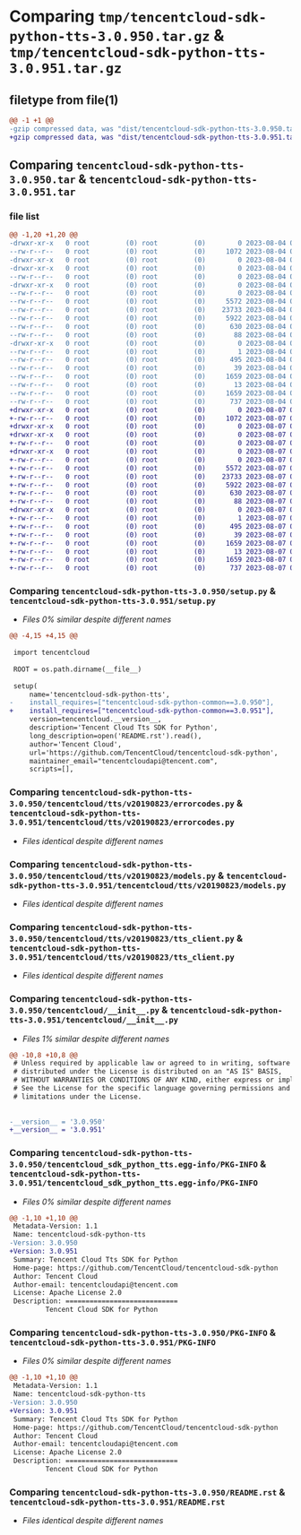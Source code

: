 # Comparing `tmp/tencentcloud-sdk-python-tts-3.0.950.tar.gz` & `tmp/tencentcloud-sdk-python-tts-3.0.951.tar.gz`

## filetype from file(1)

```diff
@@ -1 +1 @@
-gzip compressed data, was "dist/tencentcloud-sdk-python-tts-3.0.950.tar", last modified: Fri Aug  4 00:37:51 2023, max compression
+gzip compressed data, was "dist/tencentcloud-sdk-python-tts-3.0.951.tar", last modified: Mon Aug  7 00:37:48 2023, max compression
```

## Comparing `tencentcloud-sdk-python-tts-3.0.950.tar` & `tencentcloud-sdk-python-tts-3.0.951.tar`

### file list

```diff
@@ -1,20 +1,20 @@
-drwxr-xr-x   0 root         (0) root         (0)        0 2023-08-04 00:37:51.000000 tencentcloud-sdk-python-tts-3.0.950/
--rw-r--r--   0 root         (0) root         (0)     1072 2023-08-04 00:37:51.000000 tencentcloud-sdk-python-tts-3.0.950/setup.py
-drwxr-xr-x   0 root         (0) root         (0)        0 2023-08-04 00:37:51.000000 tencentcloud-sdk-python-tts-3.0.950/tencentcloud/
-drwxr-xr-x   0 root         (0) root         (0)        0 2023-08-04 00:37:51.000000 tencentcloud-sdk-python-tts-3.0.950/tencentcloud/tts/
--rw-r--r--   0 root         (0) root         (0)        0 2023-08-04 00:37:51.000000 tencentcloud-sdk-python-tts-3.0.950/tencentcloud/tts/__init__.py
-drwxr-xr-x   0 root         (0) root         (0)        0 2023-08-04 00:37:51.000000 tencentcloud-sdk-python-tts-3.0.950/tencentcloud/tts/v20190823/
--rw-r--r--   0 root         (0) root         (0)        0 2023-08-04 00:37:51.000000 tencentcloud-sdk-python-tts-3.0.950/tencentcloud/tts/v20190823/__init__.py
--rw-r--r--   0 root         (0) root         (0)     5572 2023-08-04 00:37:51.000000 tencentcloud-sdk-python-tts-3.0.950/tencentcloud/tts/v20190823/errorcodes.py
--rw-r--r--   0 root         (0) root         (0)    23733 2023-08-04 00:37:51.000000 tencentcloud-sdk-python-tts-3.0.950/tencentcloud/tts/v20190823/models.py
--rw-r--r--   0 root         (0) root         (0)     5922 2023-08-04 00:37:51.000000 tencentcloud-sdk-python-tts-3.0.950/tencentcloud/tts/v20190823/tts_client.py
--rw-r--r--   0 root         (0) root         (0)      630 2023-08-04 00:37:51.000000 tencentcloud-sdk-python-tts-3.0.950/tencentcloud/__init__.py
--rw-r--r--   0 root         (0) root         (0)       88 2023-08-04 00:37:51.000000 tencentcloud-sdk-python-tts-3.0.950/setup.cfg
-drwxr-xr-x   0 root         (0) root         (0)        0 2023-08-04 00:37:51.000000 tencentcloud-sdk-python-tts-3.0.950/tencentcloud_sdk_python_tts.egg-info/
--rw-r--r--   0 root         (0) root         (0)        1 2023-08-04 00:37:51.000000 tencentcloud-sdk-python-tts-3.0.950/tencentcloud_sdk_python_tts.egg-info/dependency_links.txt
--rw-r--r--   0 root         (0) root         (0)      495 2023-08-04 00:37:51.000000 tencentcloud-sdk-python-tts-3.0.950/tencentcloud_sdk_python_tts.egg-info/SOURCES.txt
--rw-r--r--   0 root         (0) root         (0)       39 2023-08-04 00:37:51.000000 tencentcloud-sdk-python-tts-3.0.950/tencentcloud_sdk_python_tts.egg-info/requires.txt
--rw-r--r--   0 root         (0) root         (0)     1659 2023-08-04 00:37:51.000000 tencentcloud-sdk-python-tts-3.0.950/tencentcloud_sdk_python_tts.egg-info/PKG-INFO
--rw-r--r--   0 root         (0) root         (0)       13 2023-08-04 00:37:51.000000 tencentcloud-sdk-python-tts-3.0.950/tencentcloud_sdk_python_tts.egg-info/top_level.txt
--rw-r--r--   0 root         (0) root         (0)     1659 2023-08-04 00:37:51.000000 tencentcloud-sdk-python-tts-3.0.950/PKG-INFO
--rw-r--r--   0 root         (0) root         (0)      737 2023-08-04 00:37:51.000000 tencentcloud-sdk-python-tts-3.0.950/README.rst
+drwxr-xr-x   0 root         (0) root         (0)        0 2023-08-07 00:37:48.000000 tencentcloud-sdk-python-tts-3.0.951/
+-rw-r--r--   0 root         (0) root         (0)     1072 2023-08-07 00:37:48.000000 tencentcloud-sdk-python-tts-3.0.951/setup.py
+drwxr-xr-x   0 root         (0) root         (0)        0 2023-08-07 00:37:48.000000 tencentcloud-sdk-python-tts-3.0.951/tencentcloud/
+drwxr-xr-x   0 root         (0) root         (0)        0 2023-08-07 00:37:48.000000 tencentcloud-sdk-python-tts-3.0.951/tencentcloud/tts/
+-rw-r--r--   0 root         (0) root         (0)        0 2023-08-07 00:37:48.000000 tencentcloud-sdk-python-tts-3.0.951/tencentcloud/tts/__init__.py
+drwxr-xr-x   0 root         (0) root         (0)        0 2023-08-07 00:37:48.000000 tencentcloud-sdk-python-tts-3.0.951/tencentcloud/tts/v20190823/
+-rw-r--r--   0 root         (0) root         (0)        0 2023-08-07 00:37:48.000000 tencentcloud-sdk-python-tts-3.0.951/tencentcloud/tts/v20190823/__init__.py
+-rw-r--r--   0 root         (0) root         (0)     5572 2023-08-07 00:37:48.000000 tencentcloud-sdk-python-tts-3.0.951/tencentcloud/tts/v20190823/errorcodes.py
+-rw-r--r--   0 root         (0) root         (0)    23733 2023-08-07 00:37:48.000000 tencentcloud-sdk-python-tts-3.0.951/tencentcloud/tts/v20190823/models.py
+-rw-r--r--   0 root         (0) root         (0)     5922 2023-08-07 00:37:48.000000 tencentcloud-sdk-python-tts-3.0.951/tencentcloud/tts/v20190823/tts_client.py
+-rw-r--r--   0 root         (0) root         (0)      630 2023-08-07 00:37:48.000000 tencentcloud-sdk-python-tts-3.0.951/tencentcloud/__init__.py
+-rw-r--r--   0 root         (0) root         (0)       88 2023-08-07 00:37:48.000000 tencentcloud-sdk-python-tts-3.0.951/setup.cfg
+drwxr-xr-x   0 root         (0) root         (0)        0 2023-08-07 00:37:48.000000 tencentcloud-sdk-python-tts-3.0.951/tencentcloud_sdk_python_tts.egg-info/
+-rw-r--r--   0 root         (0) root         (0)        1 2023-08-07 00:37:48.000000 tencentcloud-sdk-python-tts-3.0.951/tencentcloud_sdk_python_tts.egg-info/dependency_links.txt
+-rw-r--r--   0 root         (0) root         (0)      495 2023-08-07 00:37:48.000000 tencentcloud-sdk-python-tts-3.0.951/tencentcloud_sdk_python_tts.egg-info/SOURCES.txt
+-rw-r--r--   0 root         (0) root         (0)       39 2023-08-07 00:37:48.000000 tencentcloud-sdk-python-tts-3.0.951/tencentcloud_sdk_python_tts.egg-info/requires.txt
+-rw-r--r--   0 root         (0) root         (0)     1659 2023-08-07 00:37:48.000000 tencentcloud-sdk-python-tts-3.0.951/tencentcloud_sdk_python_tts.egg-info/PKG-INFO
+-rw-r--r--   0 root         (0) root         (0)       13 2023-08-07 00:37:48.000000 tencentcloud-sdk-python-tts-3.0.951/tencentcloud_sdk_python_tts.egg-info/top_level.txt
+-rw-r--r--   0 root         (0) root         (0)     1659 2023-08-07 00:37:48.000000 tencentcloud-sdk-python-tts-3.0.951/PKG-INFO
+-rw-r--r--   0 root         (0) root         (0)      737 2023-08-07 00:37:48.000000 tencentcloud-sdk-python-tts-3.0.951/README.rst
```

### Comparing `tencentcloud-sdk-python-tts-3.0.950/setup.py` & `tencentcloud-sdk-python-tts-3.0.951/setup.py`

 * *Files 0% similar despite different names*

```diff
@@ -4,15 +4,15 @@
 
 import tencentcloud
 
 ROOT = os.path.dirname(__file__)
 
 setup(
     name='tencentcloud-sdk-python-tts',
-    install_requires=["tencentcloud-sdk-python-common==3.0.950"],
+    install_requires=["tencentcloud-sdk-python-common==3.0.951"],
     version=tencentcloud.__version__,
     description='Tencent Cloud Tts SDK for Python',
     long_description=open('README.rst').read(),
     author='Tencent Cloud',
     url='https://github.com/TencentCloud/tencentcloud-sdk-python',
     maintainer_email="tencentcloudapi@tencent.com",
     scripts=[],
```

### Comparing `tencentcloud-sdk-python-tts-3.0.950/tencentcloud/tts/v20190823/errorcodes.py` & `tencentcloud-sdk-python-tts-3.0.951/tencentcloud/tts/v20190823/errorcodes.py`

 * *Files identical despite different names*

### Comparing `tencentcloud-sdk-python-tts-3.0.950/tencentcloud/tts/v20190823/models.py` & `tencentcloud-sdk-python-tts-3.0.951/tencentcloud/tts/v20190823/models.py`

 * *Files identical despite different names*

### Comparing `tencentcloud-sdk-python-tts-3.0.950/tencentcloud/tts/v20190823/tts_client.py` & `tencentcloud-sdk-python-tts-3.0.951/tencentcloud/tts/v20190823/tts_client.py`

 * *Files identical despite different names*

### Comparing `tencentcloud-sdk-python-tts-3.0.950/tencentcloud/__init__.py` & `tencentcloud-sdk-python-tts-3.0.951/tencentcloud/__init__.py`

 * *Files 1% similar despite different names*

```diff
@@ -10,8 +10,8 @@
 # Unless required by applicable law or agreed to in writing, software
 # distributed under the License is distributed on an "AS IS" BASIS,
 # WITHOUT WARRANTIES OR CONDITIONS OF ANY KIND, either express or implied.
 # See the License for the specific language governing permissions and
 # limitations under the License.
 
 
-__version__ = '3.0.950'
+__version__ = '3.0.951'
```

### Comparing `tencentcloud-sdk-python-tts-3.0.950/tencentcloud_sdk_python_tts.egg-info/PKG-INFO` & `tencentcloud-sdk-python-tts-3.0.951/tencentcloud_sdk_python_tts.egg-info/PKG-INFO`

 * *Files 0% similar despite different names*

```diff
@@ -1,10 +1,10 @@
 Metadata-Version: 1.1
 Name: tencentcloud-sdk-python-tts
-Version: 3.0.950
+Version: 3.0.951
 Summary: Tencent Cloud Tts SDK for Python
 Home-page: https://github.com/TencentCloud/tencentcloud-sdk-python
 Author: Tencent Cloud
 Author-email: tencentcloudapi@tencent.com
 License: Apache License 2.0
 Description: ============================
         Tencent Cloud SDK for Python
```

### Comparing `tencentcloud-sdk-python-tts-3.0.950/PKG-INFO` & `tencentcloud-sdk-python-tts-3.0.951/PKG-INFO`

 * *Files 0% similar despite different names*

```diff
@@ -1,10 +1,10 @@
 Metadata-Version: 1.1
 Name: tencentcloud-sdk-python-tts
-Version: 3.0.950
+Version: 3.0.951
 Summary: Tencent Cloud Tts SDK for Python
 Home-page: https://github.com/TencentCloud/tencentcloud-sdk-python
 Author: Tencent Cloud
 Author-email: tencentcloudapi@tencent.com
 License: Apache License 2.0
 Description: ============================
         Tencent Cloud SDK for Python
```

### Comparing `tencentcloud-sdk-python-tts-3.0.950/README.rst` & `tencentcloud-sdk-python-tts-3.0.951/README.rst`

 * *Files identical despite different names*

